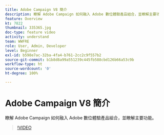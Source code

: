 ```yaml
---
title: Adobe Campaign V8 簡介
description: 瞭解 Adobe Campaign 如何融入 Adobe 數位體驗產品組合，並瞭解主要功能。
feature: Overview
kt: 7822
thumbnail: 335365.jpg
doc-type: feature video
activity: understand
team: WWFRE
role: User, Admin, Developer
level: Beginner
exl-id: b598e7ac-32ba-4fa4-b761-2cc2c9f557b2
source-git-commit: b1b8d8a99a551239c445fb588cbd126b66a53c9b
workflow-type: ht
source-wordcount: '0'
ht-degree: 100%

---
```


# Adobe Campaign V8 簡介

瞭解 Adobe Campaign 如何融入 Adobe 數位體驗產品組合，並瞭解主要功能。

>[!VIDEO](https://video.tv.adobe.com/v/335365?quality=12&learn=on)
